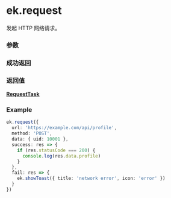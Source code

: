 # ek.request

发起 HTTP 网络请求。

### 参数

<Props :data="props" options />

### 成功返回

<Results :data="results" />

### 返回值

**[RequestTask](./RequestTask.md)**

### Example

```ts
ek.request({
  url: 'https://example.com/api/profile',
  method: 'POST',
  data: { uid: 10001 },
  success: res => {
    if (res.statusCode === 200) {
      console.log(res.data.profile)
    }
  },
  fail: res => {
    ek.showToast({ title: 'network error', icon: 'error' })
  }
})
```

<script setup>
const props = [
    {
        name: "url", 
        type: "string",
        default: "",
        required: true, 
        desc: "服务器接口地址", 
        version: "0.1.0"
    },
    {
        name: "data", 
        type: "string | Object | ArrayBuffer",
        default: "",
        required: false, 
        desc: "请求的参数", 
        version: "0.1.0"
    },
    {
        name: "header", 
        type: "Object",
        default: "",
        required: false, 
        desc: "设置请求的 header，header 中不能设置 Referrer，content-type 默认为 application/json", 
        version: "0.1.0"
    },
    {
        name: "timeout", 
        type: "number",
        default: "60000",
        required: false, 
        desc: "超时时间，单位为毫秒", 
        version: "0.1.0"
    },
    {
        name: "method", 
        type: "string",
        default: "GET",
        required: false, 
        desc: "HTTP 请求方法", 
        version: "0.1.0",
        values: [
          { value: "OPTIONS", desc: "HTTP 请求 OPTIONS" },
          { value: "GET", desc: "HTTP 请求 GET" },
          { value: "HEAD", desc: "HTTP 请求 HEAD" },
          { value: "POST", desc: "HTTP 请求 POST" },
          { value: "PUT", desc: "HTTP 请求 PUT" },
          { value: "DELETE", desc: "HTTP 请求 DELETE" },
          { value: "TRACE", desc: "HTTP 请求 TRACE" },
          { value: "CONNECT", desc: "HTTP 请求 CONNECT" },
        ]
    },
    {
        name: "dataType", 
        type: "string",
        default: "json",
        required: false, 
        desc: "返回的数据格式", 
        version: "0.1.0",
        values: [
          { value: "json", desc: "返回的数据为 JSON，返回后会对返回的数据进行一次 JSON.parse" },
          { value: "其他", desc: "不对返回的内容进行 JSON.parse" },
        ]
    },
    {
        name: "responseType", 
        type: "string",
        default: "text",
        required: false, 
        desc: "响应的数据类型", 
        version: "0.1.0",
        values: [
          { value: "text", desc: "响应的数据为文本" },
          { value: "arraybuffer", desc: "响应的数据为 ArrayBuffer" },
        ]
    },
]

const results = [
  {
    name: 'data',
    type: 'string | Object | ArrayBuffer',
    desc: "服务器返回的数据",
    version: '0.1.0',
  },
  {
    name: 'statusCode',
    type: 'number',
    desc: "服务器返回的 HTTP 状态码",
    version: '0.1.0',
  },
  {
    name: 'header',
    type: 'Object',
    desc: "服务器返回的 HTTP Response Header",
    version: '0.1.0',
  },
  {
    name: 'cookies',
    type: 'string[]',
    desc: "服务器返回的 cookies，格式为字符串数组",
    version: '0.1.0',
  },
]
</script>
